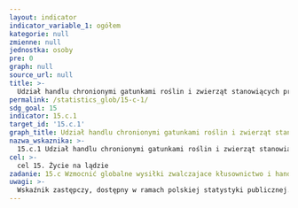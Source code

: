 ```yaml
---
layout: indicator
indicator_variable_1: ogółem
kategorie: null
zmienne: null
jednostka: osoby
pre: 0
graph: null
source_url: null
title: >-
  Udział handlu chronionymi gatunkami roślin i zwierząt stanowiących przedmiot nielegalnego obrotu w handlu ogółem
permalink: /statistics_glob/15-c-1/
sdg_goal: 15
indicator: 15.c.1
target_id: '15.c.1'
graph_title: Udział handlu chronionymi gatunkami roślin i zwierząt stanowiących przedmiot nielegalnego obrotu w handlu ogółem
nazwa_wskaznika: >-
  15.c.1 Udział handlu chronionymi gatunkami roślin i zwierząt stanowiących przedmiot nielegalnego obrotu w handlu ogółem
cel: >-
  cel 15. Życie na lądzie
zadanie: 15.c Wzmocnić globalne wysiłki zwalczajace kłusownictwo i handel chronionymi gatunkami, w tym poprzez zwiększenie możliwości korzystania przez lokalne społeczności ze stabilnych źródeł utrzymania
uwagi: >-
  Wskaźnik zastępczy, dostępny w ramach polskiej statystyki publicznej.Wskaźnikiem zasadniczym, przyjętym przez ONZ, monitorującym cel 15.c Agendy 2030 jest wskaźnik 15.c.1 Udział handlu chronionymi gatunkami roślin i zwierząt stanowiących przedmiot nielegalnego obrotu.
---
```

